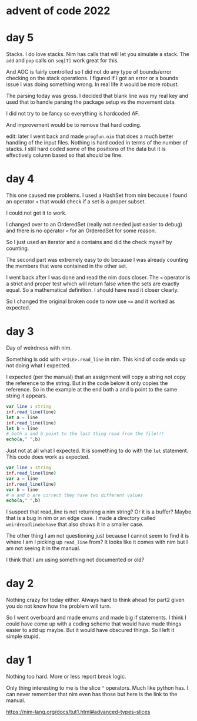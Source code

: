 # advent of code 2022

# day 5
Stacks. I do love stacks. Nim has calls that will let you simulate a stack. The `add` and `pop` calls on `seq[T]` work great for this.

And AOC is fairly controlled so I did not do any type of bounds/error checking on the stack operations. I figured if I got an error or a bounds issue I was doing something wrong. In real life it would be more robust.

The parsing today was gross. I decided that blank line was my real key and used that to handle parsing the package setup vs the movement data.

I did not try to be fancy so everything is hardcoded AF.

And improvement would be to remove that hard coding.

edit: later I went back and made `progfun.nim` that does a much better handling of the input files. Nothing is hard coded in terms of the number of stacks. I still hard coded some of the positions of the data but it is effectively column based so that should be fine.

# day 4
This one caused me problems. I used a HashSet from nim because I found an operator `<` that would check if a set is a proper subset.

I could not get it to work.

I changed over to an OrderedSet (really not needed just easier to debug) and there is no operator `<` for an OrderedSet for some reason.

So I just used an iterator and a contains and did the check myself by counting.

The second part was extremely easy to do because I was already counting the members that were contained in the other set.

I went back after I was done and read the nim docs closer. The `<` operator is a strict and proper test which will return false when the sets are exactly equal. So a mathematical definition. I should have read it closer clearly.

So I changed the original broken code to now use `<=` and it worked as expected.

# day 3
Day of weirdness with nim.

Something is odd with `<FILE>.read_line` in nim. This kind of code ends up not doing what I expected.

I expected (per the manual) that an assignment will copy a string not copy the reference to the string. But in the code below it only copies the reference. So in the example at the end both a and b point to the same string it appears.

```nim
var line : string
inf.read_line(line)
let a = line
inf.read_line(line)
let b = line
# both a and b point to the last thing read from the file!!!
echo(a," ",b)
```
Just not at all what I expected. It is something to do with the `let` statement. This code does work as expected.

```nim
var line : string
inf.read_line(line)
var a = line
inf.read_line(line)
var b = line
# a and b are correct they have two different values
echo(a," ",b)
```
I suspect that read_line is not returning a nim string? Or it is a buffer? Maybe that is a bug in nim or an edge case. I made a directory called `weirdreadlinebehave` that also shows it in a smaller case.

The other thing I am not questioning just because I cannot seem to find it is where I am I picking up `read_line` from? It looks like it comes with nim but I am not seeing it in the manual.

I think that I am using something not documented or old?





# day 2
Nothing crazy for today either. Always hard to think ahead for part2 given you do not know how the problem will turn.

So I went overboard and made enums and made big if statements. I think I could have come up with a coding scheme that would have made things easier to add up maybe. But it would have obscured things. So I left it simple stupid.

# day 1
Nothing too hard. More or less report break logic.

Only thing interesting to me is the slice `^` operators. Much like python has. I can never remember that nim even has those but here is the link to the manual.

https://nim-lang.org/docs/tut1.html#advanced-types-slices


